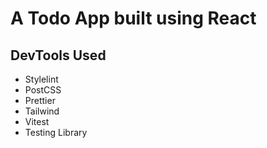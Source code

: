 # A Todo App built using React

## DevTools Used

* Stylelint
* PostCSS
* Prettier
* Tailwind
* Vitest
* Testing Library
